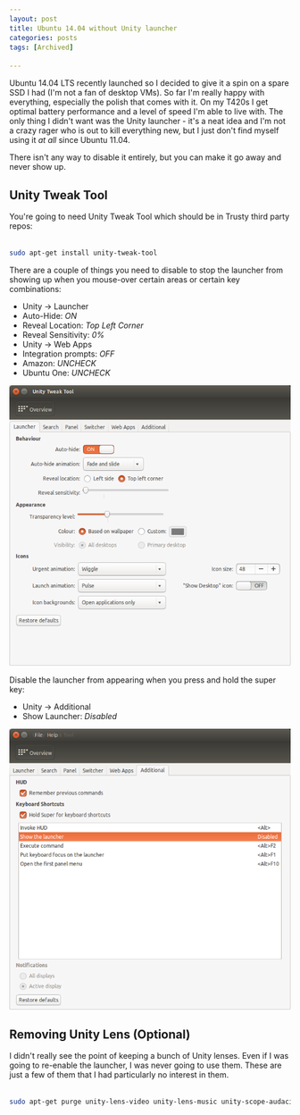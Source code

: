 ```yaml
---
layout: post
title: Ubuntu 14.04 without Unity launcher
categories: posts
tags: [Archived]

---
```


Ubuntu 14.04 LTS recently launched so I decided to give it a spin on a spare SSD I had (I'm not a fan of desktop VMs). So far I'm really happy with everything, especially the polish that comes with it. On my T420s I get optimal battery performance and a level of speed I'm able to live with. The only thing I didn't want was the Unity launcher - it's a neat idea and I'm not a crazy rager who is out to kill everything new, but I just don't find myself using it _at all_ since Ubuntu 11.04.

There isn't any way to disable it entirely, but you can make it go away and never show up.

## Unity Tweak Tool

You're going to need Unity Tweak Tool which should be in Trusty third party repos:

~~~ bash

sudo apt-get install unity-tweak-tool

~~~

There are a couple of things you need to disable to stop the launcher from showing up when you mouse-over certain areas or certain key combinations:

- Unity -> Launcher
 - Auto-Hide: _ON_
 - Reveal Location: _Top Left Corner_
 - Reveal Sensitivity: _0%_
- Unity -> Web Apps
 - Integration prompts: _OFF_
 - Amazon: _UNCHECK_
 - Ubuntu One: _UNCHECK_

![image][1]
<br>

Disable the launcher from appearing when you press and hold the super key:

- Unity -> Additional
 - Show Launcher: _Disabled_


![image][2]

## Removing Unity Lens (Optional)

I didn't really see the point of keeping a bunch of Unity lenses. Even if I was going to re-enable the launcher, I was never going to use them. These are just a few of them that I had particularly no interest in them.

~~~ bash

sudo apt-get purge unity-lens-video unity-lens-music unity-scope-audacious unity-scope-clementine unity-scope-colourlovers unity-scope-gdrive unity-scope-gmusicbrowser unity-scope-gourmet unity-scope-guayadeque unity-scope-manpages unity-scope-musique unity-scope-openclipart unity-scope-tomboy unity-scope-yelp unity-scope-zotero unity-scope-musicstores

~~~

[1]: /images/20140508/1.png
[2]: /images/20140508/2.png